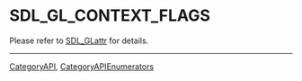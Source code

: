 # SDL_GL_CONTEXT_FLAGS

Please refer to [SDL_GLattr](SDL_GLattr) for details.

----
[CategoryAPI](CategoryAPI), [CategoryAPIEnumerators](CategoryAPIEnumerators)

